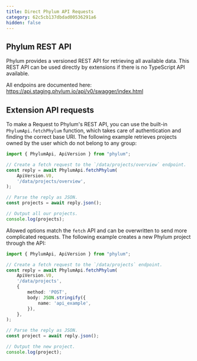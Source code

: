 ```yaml
---
title: Direct Phylum API Requests
category: 62c5cb137dbdad00536291a6
hidden: false
---
```


## Phylum REST API

Phylum provides a versioned REST API for retrieving all available data. This
REST API can be used directly by extensions if there is no TypeScript API
available.

All endpoins are documented here:
https://api.staging.phylum.io/api/v0/swagger/index.html

## Extension API requests

To make a Request to Phylum's REST API, you can use the built-in
`PhylumApi.fetchPhylum` function, which takes care of authentication and finding
the correct base URI. The following example retrieves projects owned by the
user which do not belong to any group:

```ts
import { PhylumApi, ApiVersion } from "phylum";

// Create a fetch request to the `/data/projects/overview` endpoint.
const reply = await PhylumApi.fetchPhylum(
    ApiVersion.V0,
    '/data/projects/overview',
);

// Parse the reply as JSON.
const projects = await reply.json();

// Output all our projects.
console.log(projects);
```

Allowed options match the `fetch` API and can be overwritten to send more
complicated requests. The following example creates a new Phylum project through
the API:

```ts
import { PhylumApi, ApiVersion } from "phylum";

// Create a fetch request to the `/data/projects` endpoint.
const reply = await PhylumApi.fetchPhylum(
    ApiVersion.V0,
    '/data/projects',
    {
        method: 'POST',
        body: JSON.stringify({
            name: 'api_example',
        }),
    },
);

// Parse the reply as JSON.
const project = await reply.json();

// Output the new project.
console.log(project);
```
